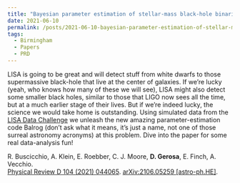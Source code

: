 ```yaml
---
title: "Bayesian parameter estimation of stellar-mass black-hole binaries with LISA"
date: 2021-06-10
permalink: /posts/2021-06-10-bayesian-parameter-estimation-of-stellar-mass-black-hole-binaries-with-lisa
tags:
  - Birmingham
  - Papers
  - PRD
---
```


LISA is going to be great and will detect stuff from white dwarfs to those supermassive black-hole that live at the center of galaxies. If we’re lucky (yeah, who knows how many of these we will see), LISA might also detect some smaller black holes, similar to those that LIGO now sees all the time, but at a much earlier stage of their lives. But if we’re indeed lucky, the science we would take home is outstanding. Using simulated data from the [LISA Data Challenge](<https://lisa-ldc.lal.in2p3.fr/>) we unleash the new amazing parameter-estimation code Balrog (don’t ask what it means, it’s just a name, not one of those surreal astronomy acronyms) at this problem. Dive into the paper for some real data-analysis fun!

R. Buscicchio, A. Klein, E. Roebber, C. J. Moore, **D. Gerosa**, E. Finch, A. Vecchio.\
[Physical Review D 104 (2021) 044065](https://journals.aps.org/prd/abstract/10.1103/PhysRevD.104.044065). [arXiv:2106.05259 [astro-ph.HE]](https://arxiv.org/abs/2106.05259).